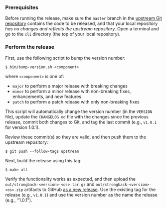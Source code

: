 ### Prerequisites

Before running the release, make sure the `master` branch in the [upstream Git repository](https://github.com/strongback/strongback-cli) contains the code to be released, and that your local repository _has no changes and reflects the upstream repository_. Open a terminal and go to the `cli` directory (the top of your local repository).

### Perform the release

First, use the following script to bump the version number:

    $ bin/bump-version.sh <component>

where `<component>` is one of:

* `major` to perform a major release with breaking changes
* `minor` to perform a minor release with non-breaking fixes, enhancements, and new features
* `patch` to perform a patch release with only non-breaking fixes

This script will automatically change the version number (in the `VERSION` file), update the `CHANGELOG.md` file with the changes since the previous release, commit both changes to Git, and tag the last commit (e.g., `v1.0.1` for version 1.0.1).

Review these commit(s) so they are valid, and then push them to the upstream repository:

    $ git push --follow-tags upstream

Next, build the release using this tag:

    $ make all

Verify the functionality works as expected, and then upload the `out/strongback-<version>-<os>.tar.gz` and `out/strongback-<version>-<os>.zip` artifacts to GitHub [as a new release](https://github.com/strongback/strongback-cli/releases). Use the existing tag for the release (e.g., `v1.0.1`) and use the version number as the name the release (e.g., "1.0.1").